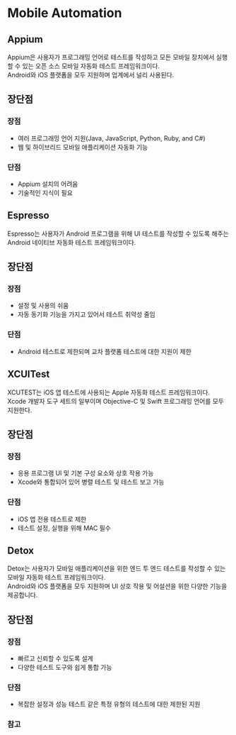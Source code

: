 # Mobile Automation

## Appium
Appium은 사용자가 프로그래밍 언어로 테스트를 작성하고 모든 모바일 장치에서 실행할 수 있는 오픈 소스 모바일 자동화 테스트 프레임워크이다.    
Android와 iOS 플랫폼을 모두 지원하며 업계에서 널리 사용된다. 

## 장단점
### 장점
* 여러 프로그래밍 언어 지원(Java, JavaScript, Python, Ruby, and C#)
* 웹 및 하이브리드 모바일 애플리케이션 자동화 기능

### 단점
* Appium 설치의 어려움 
* 기술적인 지식이 필요

## Espresso
Espresso는 사용자가 Android 프로그램을 위해 UI 테스트를 작성할 수 있도록 해주는 Android 네이티브 자동화 테스트 프레임워크이다.    

## 장단점
### 장점
* 설정 및 사용의 쉬움 
* 자동 동기화 기능을 가지고 있어서 테스트 취약성 줄임

### 단점
* Android 테스트로 제한되며 교차 플랫폼 테스트에 대한 지원이 제한

## XCUITest
XCUTEST는 iOS 앱 테스트에 사용되는 Apple 자동화 테스트 프레임워크이다.    
Xcode 개발자 도구 세트의 일부이며 Objective-C 및 Swift 프로그래밍 언어를 모두 지원한다. 

## 장단점
### 장점
* 응용 프로그램 UI 및 기본 구성 요소와 상호 작용 가능 
* Xcode와 통합되어 있어 병렬 테스트 및 테스트 보고 가능
 
### 단점
* iOS 앱 전용 테스트로 제한 
* 테스트 설정, 실행을 위해 MAC 필수

## Detox
Detox는 사용자가 모바일 애플리케이션을 위한 엔드 투 엔드 테스트를 작성할 수 있는 모바일 자동화 테스트 프레임워크이다.   
Android와 iOS 플랫폼을 모두 지원하며 UI 상호 작용 및 어설션을 위한 다양한 기능을 제공합니다. 

## 장단점
### 장점
* 빠르고 신뢰할 수 있도록 설계
* 다양한 테스트 도구와 쉽게 통합 가능

### 단점
* 복잡한 설정과 성능 테스트 같은 특정 유형의 테스트에 대한 제한된 지원

### 참고
